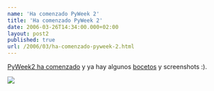 ```yaml
---
name: 'Ha comenzado PyWeek 2'
title: 'Ha comenzado PyWeek 2'
date: 2006-03-26T14:34:00.000+02:00
layout: post2
published: true
url: /2006/03/ha-comenzado-pyweek-2.html
---
```


[PyWeek2 ha comenzado](http://www.pyweek.org/2/) y ya hay algunos [bocetos](http://www.pyweek.org/d/59/#comment-156) y screenshots :).  
  
[![](http://aaron.f0o.com/pyweek/robot_castle.jpg)](http://aaron.f0o.com/pyweek/robot_castle.jpg)